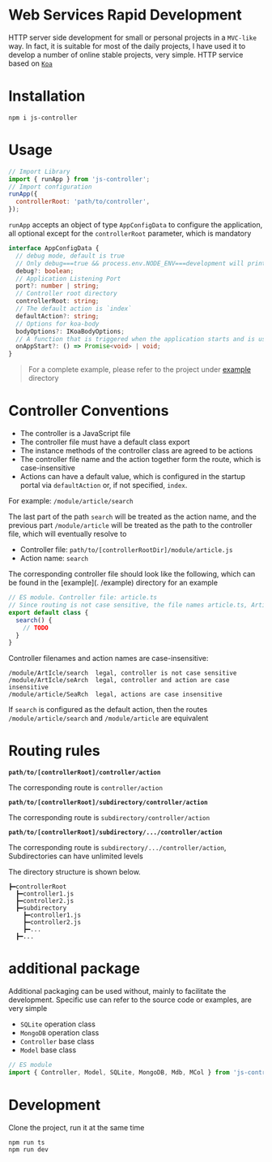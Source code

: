 # Web Services Rapid Development

HTTP server side development for small or personal projects in a `MVC-like` way. In fact, it is suitable for most of the daily projects, I have used it to develop a number of online stable projects, very simple. HTTP service based on [`Koa`](https://github.com/koajs/koa)

# Installation

```
npm i js-controller
```

# Usage

```js
// Import Library
import { runApp } from 'js-controller';
// Import configuration
runApp({
  controllerRoot: 'path/to/controller',
});
```

`runApp` accepts an object of type `AppConfigData` to configure the application, all optional except for the `controllerRoot` parameter, which is mandatory

```ts
interface AppConfigData {
  // debug mode, default is true
  // Only debug===true && process.env.NODE_ENV===development will print the log
  debug?: boolean;
  // Application Listening Port
  port?: number | string;
  // Controller root directory
  controllerRoot: string;
  // The default action is `index`
  defaultAction?: string;
  // Options for koa-body
  bodyOptions?: IKoaBodyOptions;
  // A function that is triggered when the application starts and is used to initialize some functions
  onAppStart?: () => Promise<void> | void;
}
```

> For a complete example, please refer to the project under [example](./example) directory

# Controller Conventions

- The controller is a JavaScript file
- The controller file must have a default class export
- The instance methods of the controller class are agreed to be actions
- The controller file name and the action together form the route, which is case-insensitive
- Actions can have a default value, which is configured in the startup portal via `defaultAction` or, if not specified, `index`.

For example: `/module/article/search`

The last part of the path `search` will be treated as the action name, and the previous part `/module/article` will be treated as the path to the controller file, which will eventually resolve to

- Controller file: `path/to/[controllerRootDir]/module/article.js`
- Action name: `search`

The corresponding controller file should look like the following, which can be found in the [example](. /example) directory for an example

```js
// ES module. Controller file: article.ts
// Since routing is not case sensitive, the file names article.ts, Article.ts, arTicle.ts are fine
export default class {
  search() {
    // TODO
  }
}
```

Controller filenames and action names are case-insensitive:

```
/module/ArtIcle/search  legal, controller is not case sensitive
/module/ArtIcle/seArch  legal, controller and action are case insensitive
/module/article/SeaRch  legal, actions are case insensitive
```

If `search` is configured as the default action, then the routes `/module/article/search` and `/module/article` are equivalent

# Routing rules

**`path/to/[controllerRoot]/controller/action`**

The corresponding route is `controller/action`

**`path/to/[controllerRoot]/subdirectory/controller/action`**

The corresponding route is `subdirectory/controller/action`

**`path/to/[controllerRoot]/subdirectory/.../controller/action`**

The corresponding route is `subdirectory/.../controller/action`, Subdirectories can have unlimited levels

The directory structure is shown below.

```
┣━controllerRoot
  ┣━controller1.js
  ┣━controller2.js
  ┣━subdirectory
    ┣━controller1.js
    ┣━controller2.js
    ┣━...
  ┣━...
```

# additional package

Additional packaging can be used without, mainly to facilitate the development. Specific use can refer to the source code or examples, are very simple

- `SQLite` operation class
- `MongoDB` operation class
- `Controller` base class
- `Model` base class

```ts
// ES module
import { Controller, Model, SQLite, MongoDB, Mdb, MCol } from 'js-controller';
```

# Development

Clone the project, run it at the same time

```
npm run ts
npm run dev
```
